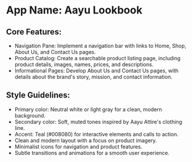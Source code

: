 # **App Name**: Aayu Lookbook

## Core Features:

- Navigation Pane: Implement a navigation bar with links to Home, Shop, About Us, and Contact Us pages.
- Product Catalog: Create a searchable product listing page, including product details, images, names, prices, and descriptions.
- Informational Pages: Develop About Us and Contact Us pages, with details about the brand's story, mission, and contact information.

## Style Guidelines:

- Primary color: Neutral white or light gray for a clean, modern background.
- Secondary color: Soft, muted tones inspired by Aayu Attire's clothing line.
- Accent: Teal (#008080) for interactive elements and calls to action.
- Clean and modern layout with a focus on product imagery.
- Minimalist icons for navigation and product features.
- Subtle transitions and animations for a smooth user experience.
